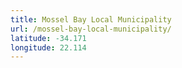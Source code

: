 ```yaml
---
title: Mossel Bay Local Municipality
url: /mossel-bay-local-municipality/
latitude: -34.171
longitude: 22.114
---
```

